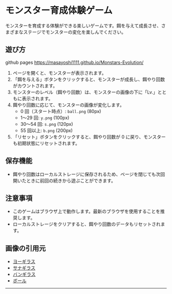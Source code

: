 # モンスター育成体験ゲーム

モンスターを育成する体験ができる楽しいゲームです。餌を与えて成長させ、さまざまなステージでモンスターの変化を楽しんでください。

## 遊び方

github pages
https://masayoshi1111.github.io/Monstars-Evolution/

1. ページを開くと、モンスターが表示されます。
2. 「餌を与える」ボタンをクリックすると、モンスターが成長し、餌やり回数がカウントされます。
3. モンスターのレベル（餌やり回数）は、モンスターの画像の下に「Lv.」とともに表示されます。
4. 餌やり回数に応じて、モンスターの画像が変化します。
   - 0 回（スタート時点）: `ball.png` (80px)
   - 1〜29 回: `y.png` (100px)
   - 30〜54 回: `s.png` (120px)
   - 55 回以上: `b.png` (200px)
5. 「リセット」ボタンをクリックすると、餌やり回数が 0 に戻り、モンスターも初期状態にリセットされます。

## 保存機能

- 餌やり回数はローカルストレージに保存されるため、ページを閉じても次回開いたときに前回の続きから遊ぶことができます。

## 注意事項

- このゲームはブラウザ上で動作します。最新のブラウザを使用することを推奨します。
- ローカルストレージをクリアすると、餌やり回数のデータもリセットされます。

## 画像の引用元

- [ヨーギラス](https://zukan.pokemon.co.jp/detail/246)
- [サナギラス](https://zukan.pokemon.co.jp/detail/247)
- [バンギラス](https://zukan.pokemon.co.jp/detail/248)
- [ボール](https://www.pngwing.com/ja/free-png-bckpp)

---
